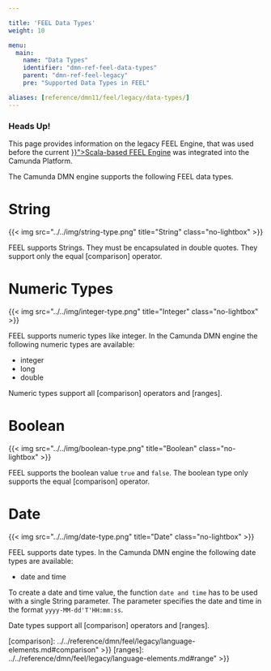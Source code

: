 ```yaml
---

title: 'FEEL Data Types'
weight: 10

menu:
  main:
    name: "Data Types"
    identifier: "dmn-ref-feel-data-types"
    parent: "dmn-ref-feel-legacy"
    pre: "Supported Data Types in FEEL"

aliases: [reference/dmn11/feel/legacy/data-types/]
---
```


### Heads Up!
This page provides information on the legacy FEEL Engine, that was used before the 
current <a href="../../user-guide/dmn-engine/feel/_index.md" >}}">Scala-based FEEL Engine</a>
was integrated into the Camunda Platform.


The Camunda DMN engine supports the following FEEL data types.

# String

{{< img src="../../img/string-type.png" title="String" class="no-lightbox" >}}

FEEL supports Strings. They must be encapsulated in double quotes. They
support only the equal [comparison] operator.

# Numeric Types

{{< img src="../../img/integer-type.png" title="Integer" class="no-lightbox" >}}

FEEL supports numeric types like integer. In the Camunda DMN engine the
following numeric types are available:

- integer
- long
- double

Numeric types support all [comparison] operators and [ranges].

# Boolean

{{< img src="../../img/boolean-type.png" title="Boolean" class="no-lightbox" >}}

FEEL supports the boolean value `true` and `false`. The boolean type only
supports the equal [comparison] operator.

# Date

{{< img src="../../img/date-type.png" title="Date" class="no-lightbox" >}}

FEEL supports date types. In the Camunda DMN engine the following date types
are available:

- date and time

To create a date and time value, the function `date and time` has to be used
with a single String parameter. The parameter specifies the date and time in
the format `yyyy-MM-dd'T'HH:mm:ss`.

Date types support all [comparison] operators and [ranges].


[comparison]: ../../reference/dmn/feel/legacy/language-elements.md#comparison" >}}
[ranges]: ../../reference/dmn/feel/legacy/language-elements.md#range" >}}